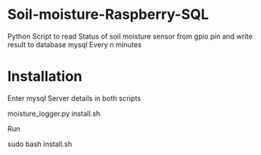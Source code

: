 # Soil-moisture-Raspberry-SQL
Python Script to read
Status of soil moisture sensor from gpio pin and write result to database mysql
Every n minutes

# Installation
Enter mysql Server details in both scripts

moisture_logger.py
install.sh

Run 

sudo bash install.sh
